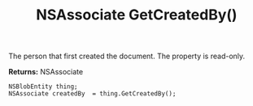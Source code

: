 ﻿---
uid: crmscript_ref_NSBlobEntity_GetCreatedBy
title: NSAssociate GetCreatedBy()
intellisense: NSBlobEntity.GetCreatedBy
keywords: NSBlobEntity, GetCreatedBy
so.topic: reference
---

The person that first created the document. The property is read-only.

**Returns:** NSAssociate


```crmscript
NSBlobEntity thing;
NSAssociate createdBy  = thing.GetCreatedBy();
```


